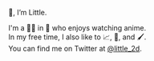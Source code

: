 👋, I’m Little.  

I'm a 👨‍💻 in 🌉 who enjoys watching anime.  
In my free time, I also like to 📈, 🎤, and 🖌️.  
You can find me on Twitter at [@little_2d](https://twitter.com/little_2d).
